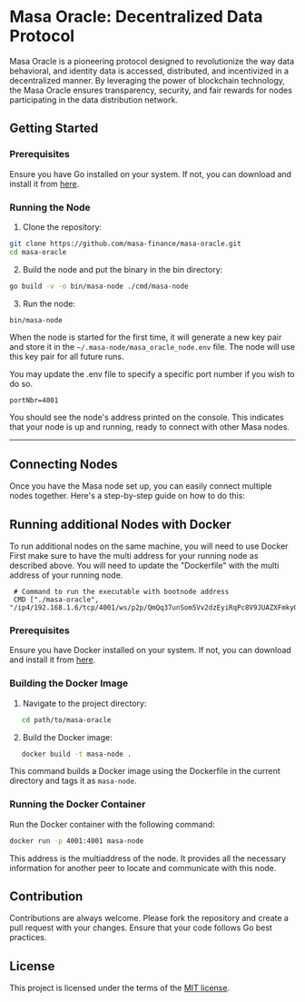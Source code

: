 # Masa Oracle: Decentralized Data Protocol

Masa Oracle is a pioneering protocol designed to revolutionize the way data behavioral, and identity data is accessed, distributed, and incentivized in a decentralized manner. By leveraging the power of blockchain technology, the Masa Oracle ensures transparency, security, and fair rewards for nodes participating in the data distribution network.

## Getting Started

### Prerequisites

Ensure you have Go installed on your system. If not, you can download and install it from [here](https://golang.org/dl/).

### Running the Node

1. Clone the repository:

```bash
git clone https://github.com/masa-finance/masa-oracle.git
cd masa-oracle
```

2. Build the node and put the binary in the bin directory:

```bash
go build -v -o bin/masa-node ./cmd/masa-node
```

3. Run the node:

```bash
bin/masa-node   
```

When the node is started for the first time, it will generate a new key pair and store it in the `~/.masa-node/masa_oracle_node.env` file. The node will use this key pair for all future runs.

You may update the .env file to specify a specific port number if you wish to do so.
```
portNbr=4001
```
You should see the node's address printed on the console. This indicates that your node is up and running, ready to connect with other Masa nodes.

---

## Connecting Nodes

Once you have the Masa node set up, you can easily connect multiple nodes together. Here's a step-by-step guide on how to do this:


## Running additional Nodes with Docker
To run additional nodes on the same machine, you will need to use Docker
First make sure to have the multi address for your running node as described above.
You will need to update the "Dockerfile" with the multi address of your running node.
```
 # Command to run the executable with bootnode address
 CMD ["./masa-oracle", "/ip4/192.168.1.6/tcp/4001/ws/p2p/QmQq37unSom5Vv2dzEyiRqPc8V9JUAZXFmkyQfZtW4J1Bt"]
```

### Prerequisites

Ensure you have Docker installed on your system. If not, you can download and install it from [here](https://docs.docker.com/get-docker/).

### Building the Docker Image

1. Navigate to the project directory:
```bash
   cd path/to/masa-oracle
```

2. Build the Docker image:
```bash
   docker build -t masa-node .
```

This command builds a Docker image using the Dockerfile in the current directory and tags it as `masa-node`.

### Running the Docker Container

Run the Docker container with the following command:

```bash
docker run -p 4001:4001 masa-node
```

This address is the multiaddress of the node. It provides all the necessary information for another peer to locate and communicate with this node.

## Contribution

Contributions are always welcome. Please fork the repository and create a pull request with your changes. Ensure that your code follows Go best practices.

## License

This project is licensed under the terms of the [MIT license](LICENSE).

